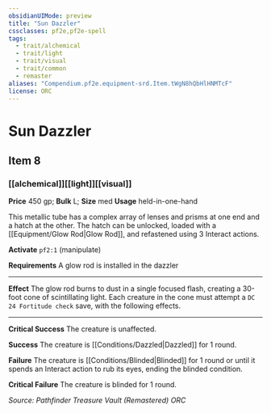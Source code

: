 ```yaml
---
obsidianUIMode: preview
title: "Sun Dazzler"
cssclasses: pf2e,pf2e-spell
tags:
  - trait/alchemical
  - trait/light
  - trait/visual
  - trait/common
  - remaster
aliases: "Compendium.pf2e.equipment-srd.Item.tWgN8hQbHlHNMTcF"
license: ORC
---
```

# Sun Dazzler
## Item 8
### [[alchemical]][[light]][[visual]]


**Price** 450 gp; 
**Bulk** L; **Size** med
**Usage** held-in-one-hand

This metallic tube has a complex array of lenses and prisms at one end and a hatch at the other. The hatch can be unlocked, loaded with a [[Equipment/Glow Rod|Glow Rod]], and refastened using 3 Interact actions.

**Activate** `pf2:1` (manipulate)

**Requirements** A glow rod is installed in the dazzler

* * *

**Effect** The glow rod burns to dust in a single focused flash, creating a 30-foot cone of scintillating light. Each creature in the cone must attempt a `DC 24 Fortitude check` save, with the following effects.

* * *

**Critical Success** The creature is unaffected.

**Success** The creature is [[Conditions/Dazzled|Dazzled]] for 1 round.

**Failure** The creature is [[Conditions/Blinded|Blinded]] for 1 round or until it spends an Interact action to rub its eyes, ending the blinded condition.

**Critical Failure** The creature is blinded for 1 round.

*Source: Pathfinder Treasure Vault (Remastered)*
*ORC*